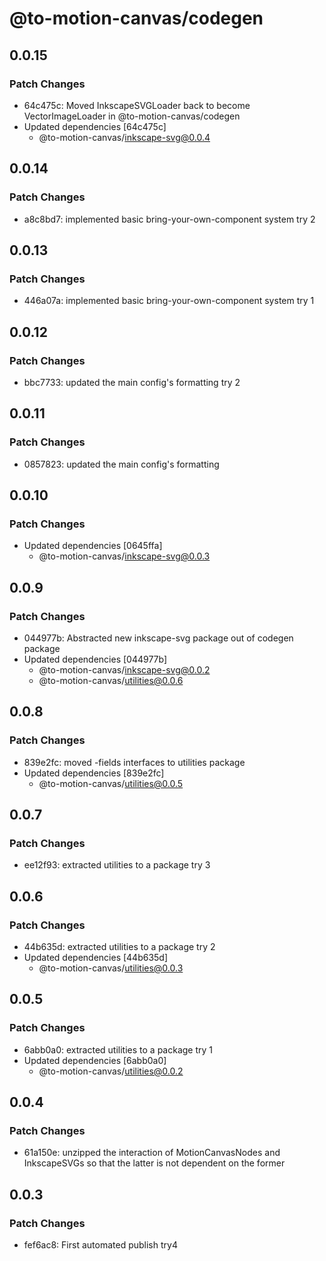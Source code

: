 # @to-motion-canvas/codegen

## 0.0.15

### Patch Changes

- 64c475c: Moved InkscapeSVGLoader back to become VectorImageLoader in @to-motion-canvas/codegen
- Updated dependencies [64c475c]
  - @to-motion-canvas/inkscape-svg@0.0.4

## 0.0.14

### Patch Changes

- a8c8bd7: implemented basic bring-your-own-component system try 2

## 0.0.13

### Patch Changes

- 446a07a: implemented basic bring-your-own-component system try 1

## 0.0.12

### Patch Changes

- bbc7733: updated the main config's formatting try 2

## 0.0.11

### Patch Changes

- 0857823: updated the main config's formatting

## 0.0.10

### Patch Changes

- Updated dependencies [0645ffa]
  - @to-motion-canvas/inkscape-svg@0.0.3

## 0.0.9

### Patch Changes

- 044977b: Abstracted new inkscape-svg package out of codegen package
- Updated dependencies [044977b]
  - @to-motion-canvas/inkscape-svg@0.0.2
  - @to-motion-canvas/utilities@0.0.6

## 0.0.8

### Patch Changes

- 839e2fc: moved -fields interfaces to utilities package
- Updated dependencies [839e2fc]
  - @to-motion-canvas/utilities@0.0.5

## 0.0.7

### Patch Changes

- ee12f93: extracted utilities to a package try 3

## 0.0.6

### Patch Changes

- 44b635d: extracted utilities to a package try 2
- Updated dependencies [44b635d]
  - @to-motion-canvas/utilities@0.0.3

## 0.0.5

### Patch Changes

- 6abb0a0: extracted utilities to a package try 1
- Updated dependencies [6abb0a0]
  - @to-motion-canvas/utilities@0.0.2

## 0.0.4

### Patch Changes

- 61a150e: unzipped the interaction of MotionCanvasNodes and InkscapeSVGs so that the latter is not dependent on the former

## 0.0.3

### Patch Changes

- fef6ac8: First automated publish try4
